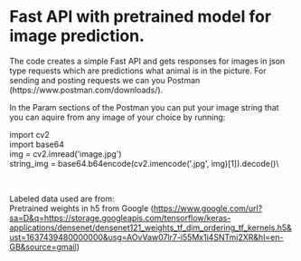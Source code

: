 # Fast API with pretrained model for image prediction.  
<p>
The code creates a simple Fast API and gets responses for images in json type requests which are predictions what animal is in the picture. For sending and posting requests we can you Postman (https://www.postman.com/downloads/).</p>

<p>
In the Param sections of the Postman you can put your image string that you can aquire from any image of your choice by running: </p>

import cv2\
import base64\
img = cv2.imread('image.jpg')\
string_img = base64.b64encode(cv2.imencode('.jpg', img)[1]).decode()\

&nbsp;
&nbsp;

Labeled data used are from:\
Pretrained weights in h5 from Google (https://www.google.com/url?sa=D&q=https://storage.googleapis.com/tensorflow/keras-applications/densenet/densenet121_weights_tf_dim_ordering_tf_kernels.h5&ust=1637439480000000&usg=AOvVaw07lr7-i55Mx1i4SNTmj2XR&hl=en-GB&source=gmail)

